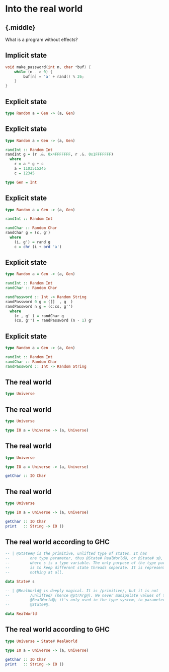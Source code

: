 # Into the real world

## {.middle}

What is a program without effects?

## Implicit state

```c
void make_password(int n, char *buf) {
    while (n-- > 0) {
        buf[n] = 'a' + rand() % 26;
    }
}
```

## Explicit state

```haskell
type Random a = Gen -> (a, Gen)
```

## Explicit state

```haskell
type Random a = Gen -> (a, Gen)
```

```haskell
randInt :: Random Int
randInt g = (r .&. 0x4FFFFFFF, r .&. 0x1FFFFFFF)
  where
    r = a * g + c 
    a = 1103515245
    c = 12345

type Gen = Int
```

## Explicit state

```haskell
type Random a = Gen -> (a, Gen)
```

```haskell
randInt :: Random Int
```

```haskell
randChar :: Random Char
randChar g = (c, g')
  where
    (i, g') = rand g
    c = chr (i + ord 'a')
```

## Explicit state

```haskell
type Random a = Gen -> (a, Gen)
```

```haskell
randInt :: Random Int
randChar :: Random Char
```

```haskell
randPassword :: Int -> Random String
randPassword 0 g = ([]  , g  )
randPassword n g = (c:cs, g'')
  where
    (c , g' ) = randChar g
    (cs, g'') = randPassword (n - 1) g'
```

## Explicit state

```haskell
type Random a = Gen -> (a, Gen)
```

```haskell
randInt :: Random Int
randChar :: Random Char
randPassword :: Int -> Random String
```

## The real world

```haskell
type Universe
```

## The real world

```haskell
type Universe

type IO a = Universe -> (a, Universe)
```

## The real world

```haskell
type Universe

type IO a = Universe -> (a, Universe)

getChar :: IO Char
```

## The real world

```haskell
type Universe

type IO a = Universe -> (a, Universe)

getChar :: IO Char
print   :: String -> IO ()
```

## The real world according to GHC

```haskell
-- | @State#@ is the primitive, unlifted type of states. It has
--         one type parameter, thus @State# RealWorld@, or @State# s@,
--         where s is a type variable. The only purpose of the type parameter
--         is to keep different state threads separate. It is represented by
--         nothing at all. 

data State# s

-- | @RealWorld@ is deeply magical. It is /primitive/, but it is not
--         /unlifted/ (hence @ptrArg@). We never manipulate values of type
--         @RealWorld@; it's only used in the type system, to parameterise
--         @State#@. 

data RealWorld
```

## The real world according to GHC

```haskell
type Universe = State# RealWorld

type IO a = Universe -> (a, Universe)

getChar :: IO Char
print   :: String -> IO ()
```
